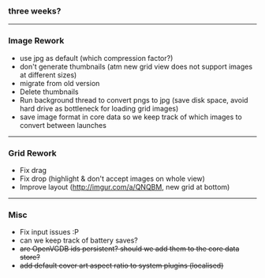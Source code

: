 ### three weeks?

***

### Image Rework
- use jpg as default (which compression factor?)
- don't generate thumbnails (atm new grid view does not support images at different sizes)
- migrate from old version
 - Delete thumbnails
 - Run background thread to convert pngs to jpg (save disk space, avoid hard drive as bottleneck for loading grid images)
 - save image format in core data so we keep track of which images to convert between launches

***

### Grid Rework
- Fix drag
- Fix drop (highlight & don't accept images on whole view)
- Improve layout (http://imgur.com/a/QNQBM, new grid at bottom)

***

### Misc
- Fix input issues :P
- can we keep track of battery saves?
- ~~are OpenVGDB ids persistent? should we add them to the core data store?~~
- ~~add default cover art aspect ratio to system plugins (localised)~~